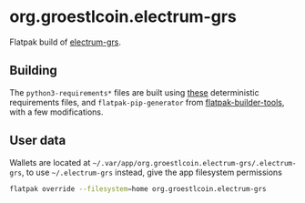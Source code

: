 # org.groestlcoin.electrum-grs

Flatpak build of [electrum-grs](https://www.groestlcoin.org/groestlcoin-electrum-wallet/).

## Building

The `python3-requirements*` files are built
using
[these](https://github.com/Groestlcoin/electrum-grs/tree/master/contrib/deterministic-build)
deterministic requirements files,
and `flatpak-pip-generator` from
[flatpak-builder-tools](https://github.com/flatpak/flatpak-builder-tools/), with
a few modifications.


## User data

Wallets are located at `~/.var/app/org.groestlcoin.electrum-grs/.electrum-grs`, to use
`~/.electrum-grs` instead, give the app filesystem permissions

``` sh
flatpak override --filesystem=home org.groestlcoin.electrum-grs
```

